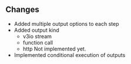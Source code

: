 ## Changes

* Added multiple output options to each step
* Added output kind
    * v3io stream
    * function call
    * http Not implemented yet.
* Implemented conditional execution of outputs